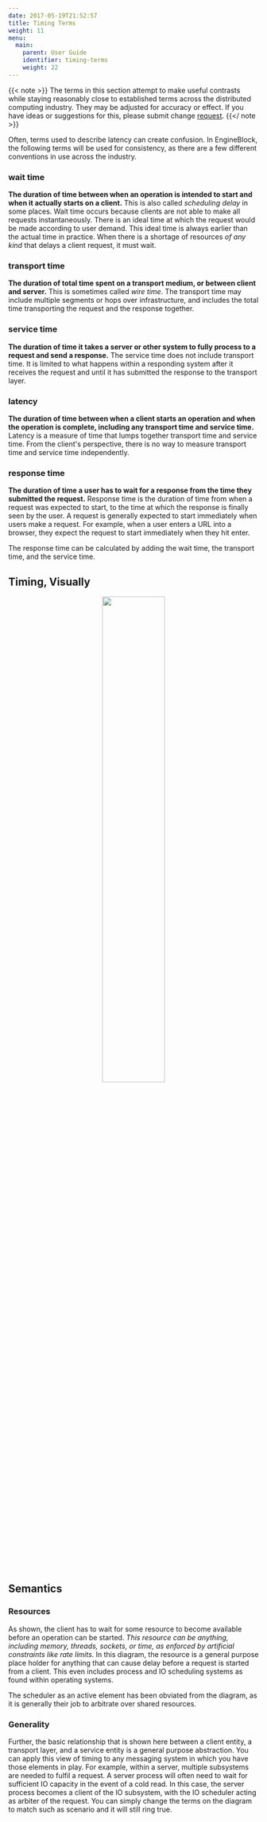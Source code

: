 ```yaml
---
date: 2017-05-19T21:52:57
title: Timing Terms
weight: 11
menu:
  main:
    parent: User Guide
    identifier: timing-terms
    weight: 22
---
```


{{< note >}}
The terms in this section attempt to make useful contrasts while
staying reasonably close to established terms across the distributed computing
industry. They may be adjusted for accuracy or effect. If you have ideas or
suggestions for this, please submit change 
[request](https://github.com/engineblock/engineblock/issues).
{{</ note >}}

Often, terms used to describe latency can create confusion. In EngineBlock, 
the following terms will be used for consistency, as there are a few different 
conventions in use across the industry.

### wait time
 
**The duration of time between when an operation is intended to start and when it actually 
starts on a client.** This is also called *scheduling delay* in some places. Wait
time occurs because clients are not able to make all requests instantaneously.
There is an ideal time at which the request would be made according to user
demand. This ideal time is always earlier than the actual time in practice.
When there is a shortage of resources *of any kind* that delays a client request,
it must wait.

### transport time

**The duration of total time spent on a transport medium, or between client and server.** This is
sometimes called *wire time*. The transport time may include multiple segments or hops over
infrastructure, and includes the total time transporting the request and the response together.

### service time

**The duration of time it takes a server or other system to fully process to a request and 
send a response.** The service time does not include transport time. It is limited to what happens within 
a responding system after it receives the request and until it has submitted the response to the transport layer.

### latency

**The duration of time between when a client starts an operation and when the operation is complete,
including any transport time and service time.** Latency is a measure of time that lumps
together transport time and service time. From the client's perspective, there is no way to
measure transport time and service time independently.

### response time

**The duration of time a user has to wait for a response from the time they submitted the request.**
Response time is the duration of time from when a request was expected to start, to the time at 
which the response is finally seen by the user. A request is generally expected to start immediately
when users make a request. For example, when a user enters a URL into a browser, they expect the request
to start immediately when they hit enter. 

The response time can be calculated by adding the wait time, the transport time, and the service time.
  
## Timing, Visually

<div align="middle"><img src="/diagrams/eb_timing_terms.svg" width="50%"></img></div>

## Semantics 

### Resources

As shown, the client has to wait for some resource to become available before
an operation can be started. *This resource can be anything, including memory,
threads, sockets, or time, as enforced by artificial constraints like rate 
limits.* In this diagram, the resource is a general purpose place holder 
for anything that can cause delay before a request is started from a client.
This even includes process and IO scheduling systems as found within operating
systems.

The scheduler as an active element has been obviated from the diagram,
as it is generally their job to arbitrate over shared resources.

### Generality
 
Further, the basic relationship that is shown here between a client entity, a 
transport layer, and a service entity is a general purpose abstraction. 
You can apply this view of timing to any messaging system in which you 
have those elements in play. For example, within a server, multiple subsystems 
are needed to fulfil a request. A server process will often need to wait for
sufficient IO capacity in the event of a cold read. In this case, the server
process becomes a client of the IO subsystem, with the IO scheduler acting
as arbiter of the request. You can simply change the terms on the diagram
to match such as scenario and it will still ring true.
